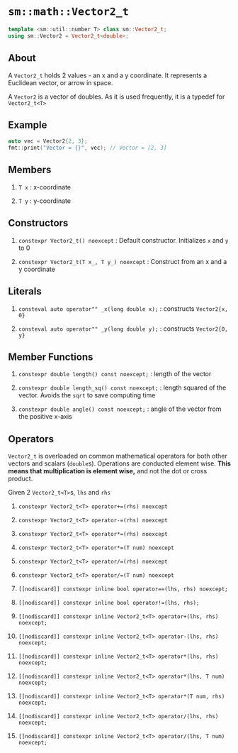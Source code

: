 # `sm::math::Vector2_t`

```cpp
template <sm::util::number T> class sm::Vector2_t;
using sm::Vector2 = Vector2_t<double>;
```

## About

A `Vector2_t` holds 2 values - an x and a y coordinate. It represents a Euclidean vector, or arrow in space.

A `Vector2` is a vector of doubles. As it is used frequently, it is a typedef for `Vector2_t<T>`

## Example

```cpp
auto vec = Vector2{2, 3};
fmt::print("Vector = {}", vec); // Vector = [2, 3]
```

## Members

1. `T x` : x-coordinate

2. `T y` : y-coordinate

## Constructors

1. `constexpr Vector2_t() noexcept` : Default constructor. Initializes `x` and `y` to 0

1. `constexpr Vector2_t(T x_, T y_) noexcept` : Construct from an x and a y coordinate

## Literals

1. `consteval auto operator"" _x(long double x);` : constructs `Vector2{x, 0}`

2. `consteval auto operator"" _y(long double y);` : constructs `Vector2{0, y}`

## Member Functions

1. `constexpr double length() const noexcept;` : length of the vector

2. `constexpr double length_sq() const noexcept;` : length squared of the vector. Avoids the `sqrt` to save computing time

3. `constexpr double angle() const noexcept;` : angle of the vector from the positive x-axis

## Operators

`Vector2_t` is overloaded on common mathematical operators for both other vectors and scalars (`double`s). Operations are conducted element wise. **This means that multiplication is element wise,** and not the dot or cross product.

Given 2 `Vector2_t<T>`s, `lhs` and `rhs`

1. `constexpr Vector2_t<T> operator+=(rhs) noexcept`

2. `constexpr Vector2_t<T> operator-=(rhs) noexcept`

3. `constexpr Vector2_t<T> operator*=(rhs) noexcept`

4. `constexpr Vector2_t<T> operator*=(T num) noexcept`

5. `constexpr Vector2_t<T> operator/=(rhs) noexcept`

6. `constexpr Vector2_t<T> operator/=(T num) noexcept`

7. `[[nodiscard]] constexpr inline bool operator==(lhs, rhs) noexcept;`

8. `[[nodiscard]] constexpr inline bool operator!=(lhs, rhs);`

9. `[[nodiscard]] constexpr inline Vector2_t<T> operator+(lhs, rhs) noexcept;`

10. `[[nodiscard]] constexpr inline Vector2_t<T> operator-(lhs, rhs) noexcept;`

11. `[[nodiscard]] constexpr inline Vector2_t<T> operator*(lhs, rhs) noexcept;`

12. `[[nodiscard]] constexpr inline Vector2_t<T> operator*(lhs, T num) noexcept;`

13. `[[nodiscard]] constexpr inline Vector2_t<T> operator*(T num, rhs) noexcept;`

14. `[[nodiscard]] constexpr inline Vector2_t<T> operator/(lhs, rhs) noexcept;`

15. `[[nodiscard]] constexpr inline Vector2_t<T> operator/(lhs, T num) noexcept;`
